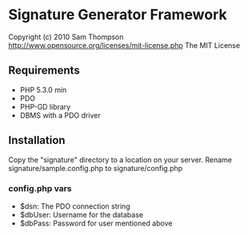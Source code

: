 # Signature Generator Framework

Copyright (c) 2010 Sam Thompson 
http://www.opensource.org/licenses/mit-license.php The MIT License

## Requirements
 * PHP 5.3.0 min
 * PDO
 * PHP-GD library
 * DBMS with a PDO driver

## Installation

Copy the "signature" directory to a location on your server.
Rename signature/sample.config.php to signature/config.php

### config.php vars
 * $dsn: The PDO connection string
 * $dbUser: Username for the database
 * $dbPass: Password for user mentioned above
 
 
